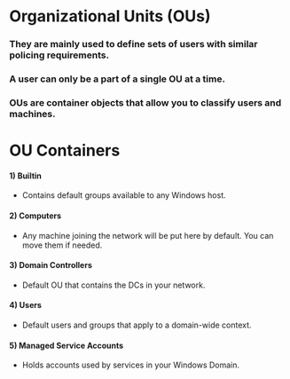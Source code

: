 # Organizational Units (OUs)

### They are mainly used to define sets of users with similar policing requirements.

### A user can only be a part of a single OU at a time.

### OUs are container objects that allow you to classify users and machines.

# OU Containers

#### 1) Builtin

 - Contains default groups available to any Windows host.

#### 2) Computers

 - Any machine joining the network will be put here by default. You can move them if needed.

#### 3) Domain Controllers

 - Default OU that contains the DCs in your network.

#### 4) Users

 - Default users and groups that apply to a domain-wide context.

#### 5) Managed Service Accounts

 - Holds accounts used by services in your Windows Domain.
